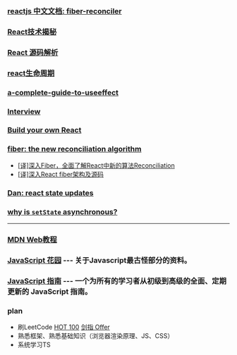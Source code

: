 ### [reactjs 中文文档: fiber-reconciler](https://zh-hans.reactjs.org/docs/codebase-overview.html#fiber-reconciler)

### [React技术揭秘](https://react.iamkasong.com/)

### [React 源码解析](https://react.jokcy.me/)

### [react生命周期](https://projects.wojtekmaj.pl/react-lifecycle-methods-diagram/)

### [a-complete-guide-to-useeffect](https://overreacted.io/zh-hans/a-complete-guide-to-useeffect/)

### [Interview](https://github.com/qappleh/Interview)

### [Build your own React](https://pomb.us/build-your-own-react/)

### [fiber: the new reconciliation algorithm](https://indepth.dev/posts/1008/inside-fiber-in-depth-overview-of-the-new-reconciliation-algorithm-in-react)
  - [[译]深入Fiber，全面了解React中新的算法Reconciliation](https://www.yuque.com/zackdk/web/gm1iad)
  - [[译]深入React fiber架构及源码](https://zhuanlan.zhihu.com/p/57346388)

### [Dan: react state updates](https://stackoverflow.com/questions/48563650/does-react-keep-the-order-for-state-updates/48610973#48610973)

### [why is `setState` asynchronous?](https://github.com/facebook/react/issues/11527)

----

### [MDN Web教程](https://developer.mozilla.org/zh-CN/docs/Web/Tutorials)

### [JavaScript 花园](http://bonsaiden.github.io/JavaScript-Garden/zh/) --- 关于Javascript最古怪部分的资料。

### [JavaScript 指南](https://developer.mozilla.org/zh-CN/docs/Web/JavaScript/Guide) --- 一个为所有的学习者从初级到高级的全面、定期更新的 JavaScript 指南。



### plan

- 刷LeetCode [HOT 100](https://leetcode-cn.com/problemset/leetcode-hot-100/) [剑指 Offer](https://leetcode-cn.com/problemset/lcof/)
- 熟悉框架、熟悉基础知识（浏览器渲染原理、JS、CSS）
- 系统学习TS
